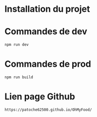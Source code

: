 # Installation du projet

# Commandes de dev
```
npm run dev 
```

# Commandes de prod
```
npm run build
```

# Lien page Github
```
https://patoche62500.github.io/OhMyFood/
```
